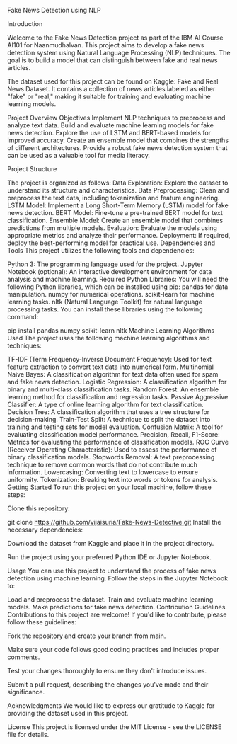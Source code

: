 Fake News Detection using NLP

Introduction

Welcome to the Fake News Detection project as part of the IBM AI Course AI101 for Naanmudhalvan. This project aims to develop a fake news detection system using Natural Language Processing (NLP) techniques. The goal is to build a model that can distinguish between fake and real news articles.

The dataset used for this project can be found on Kaggle: Fake and Real News Dataset. It contains a collection of news articles labeled as either "fake" or "real," making it suitable for training and evaluating machine learning models.

Project Overview
Objectives
Implement NLP techniques to preprocess and analyze text data.
Build and evaluate machine learning models for fake news detection.
Explore the use of LSTM and BERT-based models for improved accuracy.
Create an ensemble model that combines the strengths of different architectures.
Provide a robust fake news detection system that can be used as a valuable tool for media literacy.

Project Structure

The project is organized as follows:
Data Exploration: Explore the dataset to understand its structure and characteristics.
Data Preprocessing: Clean and preprocess the text data, including tokenization and feature engineering.
LSTM Model: Implement a Long Short-Term Memory (LSTM) model for fake news detection.
BERT Model: Fine-tune a pre-trained BERT model for text classification.
Ensemble Model: Create an ensemble model that combines predictions from multiple models.
Evaluation: Evaluate the models using appropriate metrics and analyze their performance.
Deployment: If required, deploy the best-performing model for practical use.
Dependencies and Tools
This project utilizes the following tools and dependencies:

Python 3: The programming language used for the project.
Jupyter Notebook (optional): An interactive development environment for data analysis and machine learning.
Required Python Libraries: You will need the following Python libraries, which can be installed using pip:
pandas for data manipulation.
numpy for numerical operations.
scikit-learn for machine learning tasks.
nltk (Natural Language Toolkit) for natural language processing tasks.
You can install these libraries using the following command:

pip install pandas numpy scikit-learn nltk
Machine Learning Algorithms Used
The project uses the following machine learning algorithms and techniques:

TF-IDF (Term Frequency-Inverse Document Frequency): Used for text feature extraction to convert text data into numerical form.
Multinomial Naive Bayes: A classification algorithm for text data often used for spam and fake news detection.
Logistic Regression: A classification algorithm for binary and multi-class classification tasks.
Random Forest: An ensemble learning method for classification and regression tasks.
Passive Aggressive Classifier: A type of online learning algorithm for text classification.
Decision Tree: A classification algorithm that uses a tree structure for decision-making.
Train-Test Split: A technique to split the dataset into training and testing sets for model evaluation.
Confusion Matrix: A tool for evaluating classification model performance.
Precision, Recall, F1-Score: Metrics for evaluating the performance of classification models.
ROC Curve (Receiver Operating Characteristic): Used to assess the performance of binary classification models.
Stopwords Removal: A text preprocessing technique to remove common words that do not contribute much information.
Lowercasing: Converting text to lowercase to ensure uniformity.
Tokenization: Breaking text into words or tokens for analysis.
Getting Started
To run this project on your local machine, follow these steps:

Clone this repository:

git clone https://github.com/vijaisuria/Fake-News-Detective.git
Install the necessary dependencies:

Download the dataset from Kaggle and place it in the project directory.

Run the project using your preferred Python IDE or Jupyter Notebook.

Usage
You can use this project to understand the process of fake news detection using machine learning. Follow the steps in the Jupyter Notebook to:

Load and preprocess the dataset.
Train and evaluate machine learning models.
Make predictions for fake news detection.
Contribution Guidelines
Contributions to this project are welcome! If you'd like to contribute, please follow these guidelines:

Fork the repository and create your branch from main.

Make sure your code follows good coding practices and includes proper comments.

Test your changes thoroughly to ensure they don't introduce issues.

Submit a pull request, describing the changes you've made and their significance.

Acknowledgments
We would like to express our gratitude to Kaggle for providing the dataset used in this project.

License
This project is licensed under the MIT License - see the LICENSE file for details.
